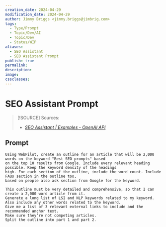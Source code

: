 ```yaml
---
creation_date: 2024-04-29
modification_date: 2024-04-29
author: Jimmy Briggs <jimmy.briggs@jimbrig.com>
tags:
  - Type/Prompt
  - Topic/Dev/AI
  - Topic/Dev
  - Status/WIP
aliases:
  - SEO Assistant
  - SEO Assistant Prompt
publish: true
permalink:
description:
image:
cssclasses:
---
```



# SEO Assistant Prompt

> [!SOURCE] Sources:
> - *[SEO Assistant | Examples - OpenAI API](https://platform.openai.com/examples/default-seo-assistant)*

## Prompt

```plaintext
Using WebPilot, create an outline for an article that will be 2,000 words on the keyword "Best SEO prompts" based
on the top 10 results from Google. Include every relevant heading possible. Keep the keyword density of the headings
high. For each section of the outline, include the word count. Include FAQs section in the outline too,
based on people also ask section from Google for the keyword.

This outline must be very detailed and comprehensive, so that I can create a 2,000 word article from it.
Generate a long list of LSI and NLP keywords related to my keyword.
Also include any other words related to the keyword.
Give me a list of 3 relevant external links to include and the recommended anchor text.
Make sure they’re not competing articles.
Split the outline into part 1 and part 2.
```
